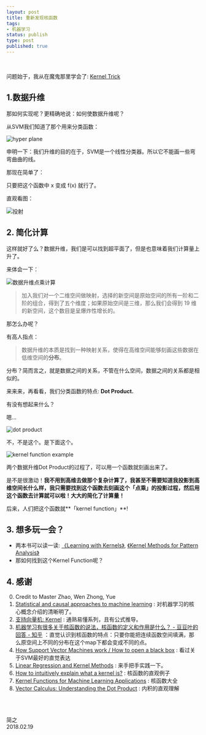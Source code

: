 ```yaml
--- 
layout: post
title: 重新发现核函数
tags:
- 机器学习 
status: publish
type: post
published: true
---
```


<br>

问题始于，我从在魔鬼那里学会了: [Kernel Trick](https://www.zhihu.com/question/21094489/answer/86273196)

## 1.数据升维
	
那如何实现呢？更精确地说：如何使数据升维呢？
	
从SVM我们知道了那个用来分类函数：
	
![hyper plane](https://i.imgur.com/ldvJFT8.png)
	
申明一下：我们升维的目的在于，SVM是一个线性分类器。所以它不能画一些弯弯曲曲的线。
	
那现在简单了：
	
只要把这个函数中 x 变成 f(x) 就行了。
	
直观看图：
	
![投射](https://i.imgur.com/C5f7dDg.gif)
	
## 2. 简化计算
	
这样就好了么？数据升维，我们是可以找到超平面了，但是也意味着我们计算量上升了。
	
来体会一下：
	
![数据升维点乘计算](https://i.imgur.com/zOkIYCc.jpg)
	
> 加入我们对一个二维空间做映射，选择的新空间是原始空间的所有一阶和二阶的组合，得到了五个维度；如果原始空间是三维，那么我们会得到 19 维的新空间，这个数目是呈爆炸性增长的。
	
那怎么办呢？
	
有高人指点：
	
> 数据升维的本质是找到一种映射关系，使得在高维空间能够刻画这些数据在低维空间的**分布**。
	
分布？简而言之，就是数据之间的关系，不管在什么空间，数据之间的关系都是相似的。
	
来来来，再看看，我们分类函数的特点: **Dot Product.**

有没有想起来什么？

嗯... 	

![dot product](https://i.imgur.com/51p3m4Y.png)
	
不，不是这个。是下面这个。
	
![kernel function example](https://i.imgur.com/woKyG9B.png)
	
两个数据升维Dot Product的过程了，可以用一个函数就刻画出来了。

是不是很激动！**我不用到高维去做那个复杂计算了，我甚至不需要知道我投影到高维空间长什么样，我只需要找到这个函数去刻画这个「点乘」的投影过程，然后用这个函数去计算就可以啦！大大的简化了计算量！**
	
后来，人们把这个函数就**「kernel function」**! 
	
## 3. 想多玩一会？
	
- 两本书可以读一读: [《Learning with Kernels》](https://book.douban.com/subject/1763633/), [《Kernel Methods for Pattern Analysis》](https://book.douban.com/subject/1789537/)
- 那如何找到这个Kernel Function呢？
	
## 4. 感谢
	
0. Credit to Master Zhao, Wen Zhong, Yue 	
1. [Statistical and causal approaches to machine learning](https://www.youtube.com/watch?time_continue=29&v=ek9jwRA2Jio) : 对机器学习的核心概念介绍的清晰明了。
2. [支持向量机: Kernel](http://blog.pluskid.org/?p=685) : 通熟易懂系列，且有公式推导。
3. [机器学习有很多关于核函数的说法，核函数的定义和作用是什么？ - 豆豆叶的回答 - 知乎](https://www.zhihu.com/question/24627666/answer/35507744) ：直觉认识到核函数的特点：只要你能把连续函数空间填满，那么原空间上不同的分布在这个map下都会变成不同的点。
4. [How Support Vector Machines work / How to open a black box](https://www.youtube.com/watch?v=-Z4aojJ-pdg) : 看过关于SVM最好的直觉表达
5. [Linear Regression and Kernel Methods](http://www.numerical-tours.com/matlab/ml_2_regression/) : 来手把手实践一下。
6. [How to intuitively explain what a kernel is?](https://stats.stackexchange.com/questions/152897/how-to-intuitively-explain-what-a-kernel-is) : 核函数的直观例子
7. [Kernel Functions for Machine Learning Applications](http://crsouza.com/2010/03/17/kernel-functions-for-machine-learning-applications/) : 核函数大全
8. [Vector Calculus: Understanding the Dot Product](https://betterexplained.com/articles/vector-calculus-understanding-the-dot-product/) : 内积的直观理解  

<br>
<br>

简之           
2018.02.19
